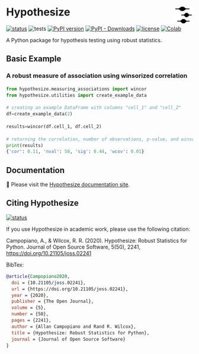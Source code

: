 # Hypothesize <a href="https://Alcampopiano.github.io/hypothesize/"><img align="right" src="https://github.com/Alcampopiano/hypothesize/blob/master/docs/docs/img/vp_inv.png" height="50"></img></a>
[![status](https://joss.theoj.org/papers/caf4095b3cdcc3adbb0252c995d59926/status.svg)](https://joss.theoj.org/papers/caf4095b3cdcc3adbb0252c995d59926)
![tests](https://github.com/Alcampopiano/hypothesize/workflows/tests/badge.svg)
[![PyPI version](https://img.shields.io/pypi/v/hypothesize?style=flat-square)](https://pypi.org/project/hypothesize/)
[![PyPI - Downloads](https://img.shields.io/pypi/dw/hypothesize?style=flat-square)](https://pypistats.org/packages/hypothesize)
[![license](https://img.shields.io/pypi/l/hypothesize?style=flat-square)](https://github.com/Alcampopiano/hypothesize/blob/master/LICENSE)
[![Colab](https://colab.research.google.com/assets/colab-badge.svg)](https://colab.research.google.com/github/Alcampopiano/hypothesize/blob/master/examples/hypothesize_notebook_for_colab.ipynb)

A Python package for hypothesis testing using robust statistics.

## Basic Example
### A robust measure of association using winsorized correlation

```python
from hypothesize.measuring_associations import wincor
from hypothesize.utilities import create_example_data

# creating an example DataFrame with columns "cell_1" and "cell_2"
df=create_example_data(2)

results=wincor(df.cell_1, df.cell_2)

# returning the correlation, number of observations, p-value, and winsorized covariance
print(results)
{'cor': 0.11, 'nval': 50, 'sig': 0.44, 'wcov': 0.01}
```

## Documentation

:book: Please visit the [Hypothesize documentation site](https://Alcampopiano.github.io/hypothesize/).

## Citing Hypothesize

[![status](https://joss.theoj.org/papers/caf4095b3cdcc3adbb0252c995d59926/status.svg)](https://joss.theoj.org/papers/caf4095b3cdcc3adbb0252c995d59926)

If you use Hypothesize in academic work, please use the following citation:

Campopiano, A., & Wilcox, R. R. (2020). Hypothesize: Robust Statistics for Python. 
Journal of Open Source Software, 5(50), 2241, https://doi.org/10.21105/joss.02241

BibTex:

```bib
@article{Campopiano2020,
  doi = {10.21105/joss.02241},
  url = {https://doi.org/10.21105/joss.02241},
  year = {2020},
  publisher = {The Open Journal},
  volume = {5},
  number = {50},
  pages = {2241},
  author = {Allan Campopiano and Rand R. Wilcox},
  title = {Hypothesize: Robust Statistics for Python},
  journal = {Journal of Open Source Software}
}
```
